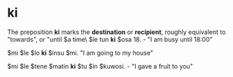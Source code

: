 # ki

The preposition **ki** marks the **destination** or **recipient**, roughly equivalent to "towards", or "until \$a time\ $le tun **ki** $osa 18. \- "I am busy until 18:00"

$mi $le $lo **ki** $insu $mi. "I am going to my house"

$mi $le $tene $matin **ki** $tu $in $kuwosi. \- "I gave a fruit to you"
